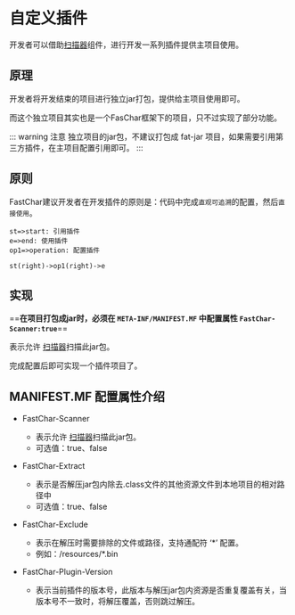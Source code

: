 # 自定义插件

开发者可以借助[扫描器](scanner-info.md)组件，进行开发一系列插件提供主项目使用。

## 原理

开发者将开发结束的项目进行独立jar打包，提供给主项目使用即可。

而这个独立项目其实也是一个FasChar框架下的项目，只不过实现了部分功能。

::: warning 注意
独立项目的jar包，不建议打包成 fat-jar 项目，如果需要引用第三方插件，在主项目配置引用即可。
:::

## 原则
FastChar建议开发者在开发插件的原则是：代码中完成`直观可追溯`的配置，然后`直接使用`。

```flow
st=>start: 引用插件
e=>end: 使用插件
op1=>operation: 配置插件

st(right)->op1(right)->e
```


## 实现

==**在项目打包成jar时，必须在 `META-INF/MANIFEST.MF` 中配置属性 `FastChar-Scanner:true`**==

表示允许 [扫描器](scanner-info.md)扫描此jar包。

完成配置后即可实现一个插件项目了。

## MANIFEST.MF 配置属性介绍

* FastChar-Scanner
  * 表示允许 [扫描器](scanner-info.md)扫描此jar包。
  * 可选值：true、false


* FastChar-Extract
  * 表示是否解压jar包内除去.class文件的其他资源文件到本地项目的相对路径中
  * 可选值：true、false


* FastChar-Exclude
  * 表示在解压时需要排除的文件或路径，支持通配符 ‘*’ 配置。
  * 例如：/resources/*.bin


* FastChar-Plugin-Version
  * 表示当前插件的版本号，此版本与解压jar包内资源是否重复覆盖有关，当版本号不一致时，将解压覆盖，否则跳过解压。